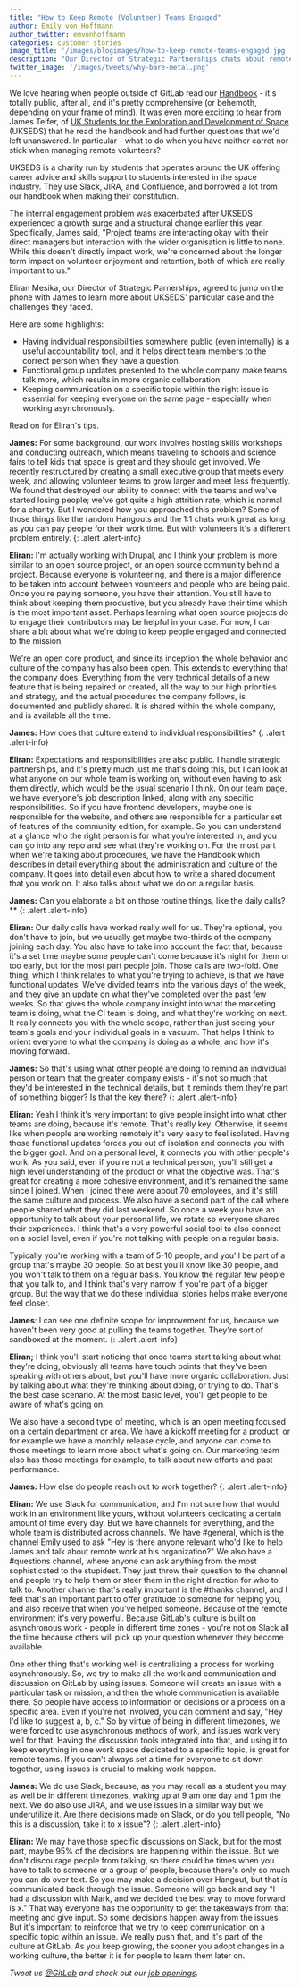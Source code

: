 ```yaml
---
title: "How to Keep Remote (Volunteer) Teams Engaged"
author: Emily von Hoffmann
author_twitter: emvonhoffmann
categories: customer stories
image_title: '/images/blogimages/how-to-keep-remote-teams-engaged.jpg'
description: "Our Director of Strategic Partnerships chats about remote engagement challenges at a charity that encourages kids to get interested in space, finding interesting parallels with open source projects."
twitter_image: '/images/tweets/why-bare-metal.png'
---
```


We love hearing when people outside of GitLab read our [Handbook](https://about.gitlab.com/handbook/) - it's totally public, after all, and it's pretty comprehensive (or behemoth, depending on your frame of mind). It was even more exciting to hear from James Telfer, of [UK Students for the Exploration and Development of Space](http://ukseds.org/) (UKSEDS) that he read the handbook and had further questions that we'd left unanswered. In particular - what to do when you have neither carrot nor stick when managing remote volunteers? 

<!--more-->

UKSEDS is a charity run by students that operates around the UK offering career advice and skills support to students interested in the space industry. They use Slack, JIRA, and Confluence, and borrowed a lot from our handbook when making their constitution. 

The internal engagement problem was exacerbated after UKSEDS experienced a growth surge and a structural change earlier this year. Specifically, James said, "Project teams are interacting okay with their direct managers but interaction with the wider organisation is little to none. While this doesn't directly impact work, we're concerned about the longer term impact on volunteer enjoyment and retention, both of which are really important to us."

Eliran Mesika, our Director of Strategic Parnerships, agreed to jump on the phone with James to learn more about UKSEDS' particular case and the challenges they faced.  

Here are some highlights:
* Having individual responsibilities somewhere public (even internally) is a useful accountability tool, and it helps direct team members to the correct person when they have a question.
* Functional group updates presented to the whole company make teams talk more, which results in more organic collaboration.
* Keeping communication on a specific topic within the right issue is essential for keeping everyone on the same page - especially when working asynchronously.

Read on for Eliran's tips.    

**James:** For some background, our work involves hosting skills workshops and conducting outreach, which means traveling to schools and science fairs to tell kids that space is great and they should get involved. We recently restructured by creating a small executive group that meets every week, and allowing volunteer teams to grow larger and meet less frequently. We found that destroyed our ability to connect with the teams and we've started losing people; we've got quite a high attrition rate, which is normal for a charity. But I wondered how you approached this problem? Some of those things like the random Hangouts and the 1:1 chats work great as long as you can pay people for their work time. But with volunteers it's a different problem entirely. 
{: .alert .alert-info}

**Eliran:** I'm actually working with Drupal, and I think your problem is more similar to an open source project, or an open source community behind a project. Because everyone is volunteering, and there is a major difference to be taken into account between vounteers and people who are being paid. Once you're paying someone, you have their attention. You still have to think about keeping them productive, but you already have their time which is the most important asset. Perhaps learning what open source projects do to engage their contributors may be helpful in your case. For now, I can share a bit about what we're doing to keep people engaged and connected to the mission. 

We're an open core product, and since its inception the whole behavior and culture of the company has also been open. This extends to everything that the company does. Everything from the very technical details of a new feature that is being repaired or created, all the way to our high priorities and strategy, and the actual procedures the company follows, is documented and publicly shared. It is shared within the whole company, and is available all the time. 

**James:** How does that culture extend to individual responsibilities?
{: .alert .alert-info}

**Eliran:** 
Expectations and responsibilities are also public. I handle strategic partnerships, and it's pretty much just me that's doing this, but I can look at what anyone on our whole team is working on, without even having to ask them directly, which would be the usual scenario I think. On our team page, we have everyone's job description linked, along with any specific responsibilities. So if you have frontend developers, maybe one is responsible for the website, and others are responsible for a particular set of features of the community edition, for example. So you can understand at a glance who the right person is for what you're interested in, and you can go into any repo and see what they're working on. For the most part when we're talking about procedures, we have the Handbook which describes in detail everything about the administration and culture of the company. It goes into detail even about how to write a shared document that you work on. It also talks about what we do on a regular basis. 

**James:** Can you elaborate a bit on those routine things, like the daily calls?**
{: .alert .alert-info}

**Eliran:** Our daily calls have worked really well for us. They're optional, you don't have to join, but we usually get maybe two-thirds of the company joining each day. You also have to take into account the fact that, because it's a set time maybe some people can't come because it's night for them or too early, but for the most part people join. Those calls are two-fold. One thing, which I think relates to what you're trying to achieve, is that we have functional updates. We've divided teams into the various days of the week, and they give an update on what they've completed over the past few weeks. So that gives the whole company insight into what the marketing team is doing, what the CI team is doing, and what they're working on next. It really connects you with the whole scope, rather than just seeing your team's goals and your individual goals in a vacuum. That helps I think to orient everyone to what the company is doing as a whole, and how it's moving forward. 

**James:** So that's using what other people are doing to remind an individual person or team that the greater company exists - it's not so much that they'd be interested in the technical details, but it reminds them they're part of something bigger? Is that the key there?
{: .alert .alert-info} 

**Eliran:** Yeah I think it's very important to give people insight into what other teams are doing, because it's remote. That's really key. Otherwise, it seems like when people are working remotely it's very easy to feel isolated. Having those functional updates forces you out of isolation and connects you with the bigger goal. And on a personal level, it connects you with other people's work. As you said, even if you're not a technical person, you'll still get a high level understanding of the product or what the objective was. That's great for creating a more cohesive environment, and it's remained the same since I joined. When I joined there were about 70 employees, and it's still the same culture and process. We also have a second part of the call where people shared what they did last weekend. So once a week you have an opportunity to talk about your personal life, we rotate so everyone shares their experiences. I think that's a very powerful social tool to also connect on a social level, even if you're not talking with people on a regular basis. 

Typically you're working with a team of 5-10 people, and you'll be part of a group that's maybe 30 people. So at best you'll know like 30 people, and you won't talk to them on a regular basis. You know the regular few people that you talk to, and I think that's very narrow if you're part of a bigger group. But the way that we do these individual stories helps make everyone feel closer. 

**James**: I can see one definite scope for improvement for us, because we haven't been very good at pulling the teams together. They're sort of sandboxed at the moment.
{: .alert .alert-info} 

**Eliran;** I think you'll start noticing that once teams start talking about what they're doing, obviously all teams have touch points that they've been speaking with others about, but you'll have more organic collaboration. Just by talking about what they're thinking about doing, or trying to do. That's the best case scenario. At the most basic level, you'll get people to be aware of what's going on. 

We also have a second type of meeting, which is an open meeting focused on a certain department or area. We have a kickoff meeting for a product, or for example we have a monthly release cycle, and anyone can come to those meetings to learn more about what's going on. Our marketing team also has those meetings for example, to talk about new efforts and past performance. 

**James:** How else do people reach out to work together?
{: .alert .alert-info}

**Eliran:** We use Slack for communication, and I'm not sure how that would work in an environment like yours, without volunteers dedicating a certain amount of time every day. But we have channels for everything, and the whole team is distributed across channels. We have #general, which is the channel Emily used to ask "Hey is there anyone relevant who'd like to help James and talk about remote work at his organization?" We also have a #questions channel, where anyone can ask anything from the most sophisticated to the stupidest. They just throw their question to the channel and people try to help them or steer them in the right direction for who to talk to. Another channel that's really important is the #thanks channel, and I feel that's an important part to offer gratitude to someone for helping you, and also receive that when you've helped someone. Because of the remote environment it's very powerful. Because GitLab's culture is built on asynchronous work - people in different time zones - you're not on Slack all the time because others will pick up your question whenever they become available. 

One other thing that's working well is centralizing a process for working asynchronously. So, we try to make all the work and communication and discussion on GitLab by using issues. Someone will create an issue with a particular task or mission, and then the whole communication is available there. So people have access to information or decisions or a process on a specific area. Even if you're not involved, you can comment and say, "Hey I'd like to suggest a, b, c." So by virtue of being in different timezones, we were forced to use asynchronous methods of work, and issues work very well for that. Having the discussion tools integrated into that, and using it to keep everything in one work space dedicated to a specific topic, is great for remote teams. If you can't always set a time for everyone to sit down together, using issues is crucial to making work happen.

**James:** We do use Slack, because, as you may recall as a student you may as well be in different timezones, waking up at 9 am one day and 1 pm the next. We do also use JIRA, and we use issues in a similar way but we underutilize it. Are there decisions made on Slack, or do you tell people, "No this is a discussion, take it to x issue"?
{: .alert .alert-info} 

**Eliran:** We may have those specific discussions on Slack, but for the most part, maybe 95% of the decisions are happening within the issue. But we don't discourage people from talking, so there could be times when you have to talk to someone or a group of people, because there's only so much you can do over text. So you may make a decision over Hangout, but that is communicated back through the issue. Someone will go back and say "I had a discussion with Mark, and we decided the best way to move forward is x." That way everyone has the opportunity to get the takeaways from that meeting and give input. So some decisions happen away from the issues. But it's important to reinforce that we try to keep communication on a specific topic within an issue. We really push that, and it's part of the culture at GitLab. As you keep growing, the sooner you adopt changes in a working culture, the better it is for people to learn them later on. 



_Tweet us [@GitLab](https://twitter.com/gitlab) and check out our [job openings](https://about.gitlab.com/jobs/)._
